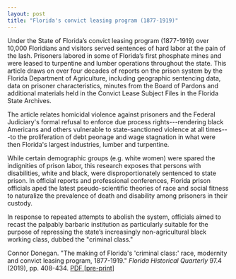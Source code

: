 ```yaml
---
layout: post
title: "Florida's convict leasing program (1877-1919)"
---
```


Under the State of Florida’s convict leasing program (1877-1919) over 10,000 Floridians and visitors served sentences of hard labor at the pain of the lash. Prisoners labored in some of Florida’s first phosphate mines and were leased to turpentine and lumber operations throughout the state. This article draws on over four decades of reports on the prison system by the Florida Department of Agriculture, including geographic sentencing data, data on prisoner characteristics, minutes from the Board of Pardons and additional materials held in the Convict Lease Subject Files in the Florida State Archives.

The article relates homicidal violence against prisoners and the Federal Judiciary's formal refusal to enforce due process rights---rendering black Americans and others vulnerable to state-sanctioned violence at all times---to the proliferation of debt peonage and wage stagnation in what were then Florida's largest industries, lumber and turpentine.

While certain demographic groups (e.g. white women) were spared the indignities of prison labor, this research exposes that persons with disabilities, white and black, were disproportionately sentenced to state prison. In official reports and professional conferences, Florida prison officials aped the latest pseudo-scientific theories of race and social fitness to naturalize the prevalence of death and disability among prisoners in their custody. 

In response to repeated attempts to abolish the system, officials aimed to recast the palpably barbaric institution as particularly suitable for the purpose of repressing the state’s increasingly non-agricultural black working class, dubbed the "criminal class."

Connor Donegan. "The making of Florida's 'criminal class:' race, modernity and convict leasing program, 1877-1919." *Florida Historical Quarterly* 97.4 (2019), pp. 408-434. <a href="{{ site.url}}/assets/Donegan_2019_Florida.pdf" download>PDF [pre-print]</a>
